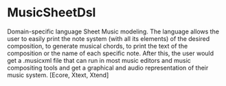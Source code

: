 # MusicSheetDsl
Domain-specific language Sheet Music modeling. The language allows the user to easily print the note system (with all its elements) of the desired composition, to generate musical chords, to print the text of the composition or the name of each specific note.
After this, the user would get a .musicxml file that can run in most music editors and music compositing tools and get a graphical and audio representation of their music system.
[Ecore, Xtext, Xtend]



